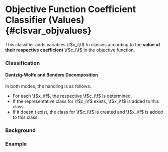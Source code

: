 # Objective Function Coefficient Classifier (Values) {#clsvar_objvalues}

This classifier adds variables \f$x_i\f$ to classes according to the **value of their respective
coefficient** \f$c_i\f$ in the objective function.

### Classification
#### Dantzig-Wolfe and Benders Decomposition

In both modes, the handling is as follows:

 * For each \f$x_i\f$, the respective \f$c_i\f$ is determined.
  * If the representative class for \f$c_i\f$ exists, \f$x_i\f$ is added to this class.
  * If it doesn't exist, the class for \f$c_i\f$ is created and \f$x_i\f$ is added to this class.

### Background


### Example

